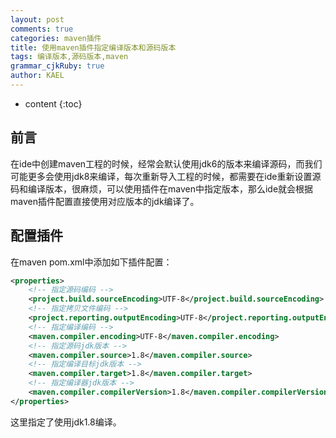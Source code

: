 ```yaml
---
layout: post
comments: true
categories: maven插件
title: 使用maven插件指定编译版本和源码版本
tags: 编译版本,源码版本,maven
grammar_cjkRuby: true
author: KAEL
---
```

    
* content
{:toc}

## 前言

在ide中创建maven工程的时候，经常会默认使用jdk6的版本来编译源码，而我们可能更多会使用jdk8来编译，每次重新导入工程的时候，都需要在ide重新设置源码和编译版本，很麻烦，可以使用插件在maven中指定版本，那么ide就会根据maven插件配置直接使用对应版本的jdk编译了。

## 配置插件

在maven pom.xml中添加如下插件配置：

```xml
<properties>
    <!-- 指定源码编码 -->
    <project.build.sourceEncoding>UTF-8</project.build.sourceEncoding>
    <!-- 指定拷贝文件编码 -->
    <project.reporting.outputEncoding>UTF-8</project.reporting.outputEncoding>
    <!-- 指定编译编码 -->
    <maven.compiler.encoding>UTF-8</maven.compiler.encoding>
    <!-- 指定源码jdk版本 -->
    <maven.compiler.source>1.8</maven.compiler.source>
    <!-- 指定编译目标jdk版本 -->
    <maven.compiler.target>1.8</maven.compiler.target>
    <!-- 指定编译器jdk版本 -->
    <maven.compiler.compilerVersion>1.8</maven.compiler.compilerVersion>
</properties>
```

这里指定了使用jdk1.8编译。